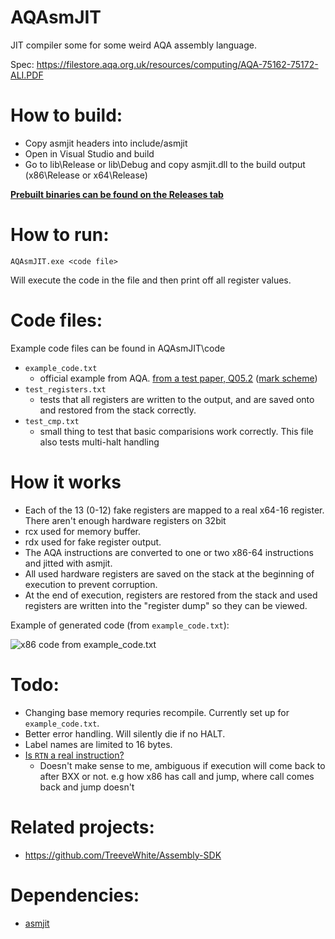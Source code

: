 # AQAsmJIT

JIT compiler some for some weird AQA assembly language. 

Spec: https://filestore.aqa.org.uk/resources/computing/AQA-75162-75172-ALI.PDF

# How to build:
* Copy asmjit headers into include/asmjit
* Open in Visual Studio and build
* Go to lib\Release or lib\Debug and copy asmjit.dll to the build output (x86\Release or x64\Release)

**[Prebuilt binaries can be found on the Releases tab](https://github.com/ZingBallyhoo/AQAsmJIT/releases)**

# How to run:
`AQAsmJIT.exe <code file>`

Will execute the code in the file and then print off all register values.

# Code files:
Example code files can be found in AQAsmJIT\code
* `example_code.txt`
  * official example from AQA. [from a test paper, Q05.2](https://filestore.aqa.org.uk/sample-papers-and-mark-schemes/2017/june/AQA-75172-QP-JUN17.PDF) ([mark scheme](https://filestore.aqa.org.uk/sample-papers-and-mark-schemes/2017/june/AQA-75172-W-MS-JUN17.PDF))
* `test_registers.txt`
  * tests that all registers are written to the output, and are saved onto and restored from the stack correctly.
* `test_cmp.txt`
  * small thing to test that basic comparisions work correctly. This file also tests multi-halt handling
# How it works
* Each of the 13 (0-12) fake registers are mapped to a real x64-16 register. There aren't enough hardware registers on 32bit
* rcx used for memory buffer.
* rdx used for fake register output.
* The AQA instructions are converted to one or two x86-64 instructions and jitted with asmjit.
* All used hardware registers are saved on the stack at the beginning of execution to prevent corruption.
* At the end of execution, registers are restored from the stack and used registers are written into the "register dump" so they can be viewed.

Example of generated code (from `example_code.txt`):

![x86 code from example_code.txt](https://i.imgur.com/FAtm8Wp.png)

# Todo:
* Changing base memory requries recompile. Currently set up for `example_code.txt`.
* Better error handling. Will silently die if no HALT.
* Label names are limited to 16 bytes.
* [Is `RTN` a real instruction?](https://github.com/TreeveWhite/Assembly-SDK/blob/master/AssemblyEmmulator/bin/Debug/backend.py#L227)
  * Doesn't make sense to me, ambiguous if execution will come back to after BXX or not. e.g how x86 has call and jump, where call comes back and jump doesn't

# Related projects:
* https://github.com/TreeveWhite/Assembly-SDK

# Dependencies:
* [asmjit](https://github.com/asmjit/asmjit)